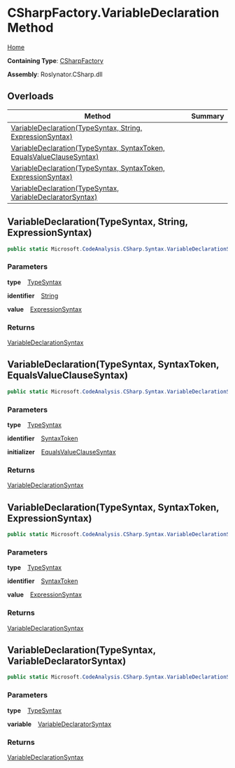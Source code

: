 # CSharpFactory\.VariableDeclaration Method

[Home](../../../../README.md)

**Containing Type**: [CSharpFactory](../README.md)

**Assembly**: Roslynator\.CSharp\.dll

## Overloads

| Method | Summary |
| ------ | ------- |
| [VariableDeclaration(TypeSyntax, String, ExpressionSyntax)](#Roslynator_CSharp_CSharpFactory_VariableDeclaration_Microsoft_CodeAnalysis_CSharp_Syntax_TypeSyntax_System_String_Microsoft_CodeAnalysis_CSharp_Syntax_ExpressionSyntax_) | |
| [VariableDeclaration(TypeSyntax, SyntaxToken, EqualsValueClauseSyntax)](#Roslynator_CSharp_CSharpFactory_VariableDeclaration_Microsoft_CodeAnalysis_CSharp_Syntax_TypeSyntax_Microsoft_CodeAnalysis_SyntaxToken_Microsoft_CodeAnalysis_CSharp_Syntax_EqualsValueClauseSyntax_) | |
| [VariableDeclaration(TypeSyntax, SyntaxToken, ExpressionSyntax)](#Roslynator_CSharp_CSharpFactory_VariableDeclaration_Microsoft_CodeAnalysis_CSharp_Syntax_TypeSyntax_Microsoft_CodeAnalysis_SyntaxToken_Microsoft_CodeAnalysis_CSharp_Syntax_ExpressionSyntax_) | |
| [VariableDeclaration(TypeSyntax, VariableDeclaratorSyntax)](#Roslynator_CSharp_CSharpFactory_VariableDeclaration_Microsoft_CodeAnalysis_CSharp_Syntax_TypeSyntax_Microsoft_CodeAnalysis_CSharp_Syntax_VariableDeclaratorSyntax_) | |

## VariableDeclaration\(TypeSyntax, String, ExpressionSyntax\) <a name="Roslynator_CSharp_CSharpFactory_VariableDeclaration_Microsoft_CodeAnalysis_CSharp_Syntax_TypeSyntax_System_String_Microsoft_CodeAnalysis_CSharp_Syntax_ExpressionSyntax_"></a>

```csharp
public static Microsoft.CodeAnalysis.CSharp.Syntax.VariableDeclarationSyntax VariableDeclaration(Microsoft.CodeAnalysis.CSharp.Syntax.TypeSyntax type, string identifier, Microsoft.CodeAnalysis.CSharp.Syntax.ExpressionSyntax value = null)
```

### Parameters

**type** &ensp; [TypeSyntax](https://docs.microsoft.com/en-us/dotnet/api/microsoft.codeanalysis.csharp.syntax.typesyntax)

**identifier** &ensp; [String](https://docs.microsoft.com/en-us/dotnet/api/system.string)

**value** &ensp; [ExpressionSyntax](https://docs.microsoft.com/en-us/dotnet/api/microsoft.codeanalysis.csharp.syntax.expressionsyntax)

### Returns

[VariableDeclarationSyntax](https://docs.microsoft.com/en-us/dotnet/api/microsoft.codeanalysis.csharp.syntax.variabledeclarationsyntax)

## VariableDeclaration\(TypeSyntax, SyntaxToken, EqualsValueClauseSyntax\) <a name="Roslynator_CSharp_CSharpFactory_VariableDeclaration_Microsoft_CodeAnalysis_CSharp_Syntax_TypeSyntax_Microsoft_CodeAnalysis_SyntaxToken_Microsoft_CodeAnalysis_CSharp_Syntax_EqualsValueClauseSyntax_"></a>

```csharp
public static Microsoft.CodeAnalysis.CSharp.Syntax.VariableDeclarationSyntax VariableDeclaration(Microsoft.CodeAnalysis.CSharp.Syntax.TypeSyntax type, Microsoft.CodeAnalysis.SyntaxToken identifier, Microsoft.CodeAnalysis.CSharp.Syntax.EqualsValueClauseSyntax initializer)
```

### Parameters

**type** &ensp; [TypeSyntax](https://docs.microsoft.com/en-us/dotnet/api/microsoft.codeanalysis.csharp.syntax.typesyntax)

**identifier** &ensp; [SyntaxToken](https://docs.microsoft.com/en-us/dotnet/api/microsoft.codeanalysis.syntaxtoken)

**initializer** &ensp; [EqualsValueClauseSyntax](https://docs.microsoft.com/en-us/dotnet/api/microsoft.codeanalysis.csharp.syntax.equalsvalueclausesyntax)

### Returns

[VariableDeclarationSyntax](https://docs.microsoft.com/en-us/dotnet/api/microsoft.codeanalysis.csharp.syntax.variabledeclarationsyntax)

## VariableDeclaration\(TypeSyntax, SyntaxToken, ExpressionSyntax\) <a name="Roslynator_CSharp_CSharpFactory_VariableDeclaration_Microsoft_CodeAnalysis_CSharp_Syntax_TypeSyntax_Microsoft_CodeAnalysis_SyntaxToken_Microsoft_CodeAnalysis_CSharp_Syntax_ExpressionSyntax_"></a>

```csharp
public static Microsoft.CodeAnalysis.CSharp.Syntax.VariableDeclarationSyntax VariableDeclaration(Microsoft.CodeAnalysis.CSharp.Syntax.TypeSyntax type, Microsoft.CodeAnalysis.SyntaxToken identifier, Microsoft.CodeAnalysis.CSharp.Syntax.ExpressionSyntax value = null)
```

### Parameters

**type** &ensp; [TypeSyntax](https://docs.microsoft.com/en-us/dotnet/api/microsoft.codeanalysis.csharp.syntax.typesyntax)

**identifier** &ensp; [SyntaxToken](https://docs.microsoft.com/en-us/dotnet/api/microsoft.codeanalysis.syntaxtoken)

**value** &ensp; [ExpressionSyntax](https://docs.microsoft.com/en-us/dotnet/api/microsoft.codeanalysis.csharp.syntax.expressionsyntax)

### Returns

[VariableDeclarationSyntax](https://docs.microsoft.com/en-us/dotnet/api/microsoft.codeanalysis.csharp.syntax.variabledeclarationsyntax)

## VariableDeclaration\(TypeSyntax, VariableDeclaratorSyntax\) <a name="Roslynator_CSharp_CSharpFactory_VariableDeclaration_Microsoft_CodeAnalysis_CSharp_Syntax_TypeSyntax_Microsoft_CodeAnalysis_CSharp_Syntax_VariableDeclaratorSyntax_"></a>

```csharp
public static Microsoft.CodeAnalysis.CSharp.Syntax.VariableDeclarationSyntax VariableDeclaration(Microsoft.CodeAnalysis.CSharp.Syntax.TypeSyntax type, Microsoft.CodeAnalysis.CSharp.Syntax.VariableDeclaratorSyntax variable)
```

### Parameters

**type** &ensp; [TypeSyntax](https://docs.microsoft.com/en-us/dotnet/api/microsoft.codeanalysis.csharp.syntax.typesyntax)

**variable** &ensp; [VariableDeclaratorSyntax](https://docs.microsoft.com/en-us/dotnet/api/microsoft.codeanalysis.csharp.syntax.variabledeclaratorsyntax)

### Returns

[VariableDeclarationSyntax](https://docs.microsoft.com/en-us/dotnet/api/microsoft.codeanalysis.csharp.syntax.variabledeclarationsyntax)

